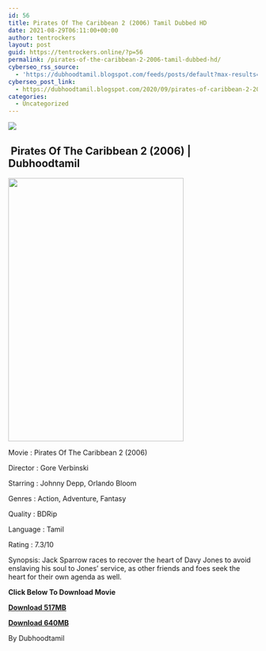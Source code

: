 ```yaml
---
id: 56
title: Pirates Of The Caribbean 2 (2006) Tamil Dubbed HD
date: 2021-08-29T06:11:00+00:00
author: tentrockers
layout: post
guid: https://tentrockers.online/?p=56
permalink: /pirates-of-the-caribbean-2-2006-tamil-dubbed-hd/
cyberseo_rss_source:
  - 'https://dubhoodtamil.blogspot.com/feeds/posts/default?max-results=150&start-index=1'
cyberseo_post_link:
  - https://dubhoodtamil.blogspot.com/2020/09/pirates-of-caribbean-2-2006-tamil.html
categories:
  - Uncategorized
---
```

<div class="media_block">
  <img src="https://1.bp.blogspot.com/-zrOejmPrqiA/X3Lm0x23COI/AAAAAAAAClE/9_B7MKzjTgkWsHh5o9o7j-P0LV4f2_YOACNcBGAsYHQ/s72-w354-h532-c/Pirates-Of-The-Caribbean-Poster-MyPosterCollection.com-11.jpg" class="media_thumbnail" />
</div>

## &nbsp;Pirates Of The Caribbean 2 (2006) | Dubhoodtamil

<div class="separator">
  <a href="https://1.bp.blogspot.com/-zrOejmPrqiA/X3Lm0x23COI/AAAAAAAAClE/9_B7MKzjTgkWsHh5o9o7j-P0LV4f2_YOACNcBGAsYHQ/s1500/Pirates-Of-The-Caribbean-Poster-MyPosterCollection.com-11.jpg" imageanchor="1"><img loading="lazy" border="0" data-original-height="1500" data-original-width="1000" height="532" src="https://1.bp.blogspot.com/-zrOejmPrqiA/X3Lm0x23COI/AAAAAAAAClE/9_B7MKzjTgkWsHh5o9o7j-P0LV4f2_YOACNcBGAsYHQ/w354-h532/Pirates-Of-The-Caribbean-Poster-MyPosterCollection.com-11.jpg" width="354" /></a>
</div>

Movie	<span></span>:	<span></span>Pirates Of The Caribbean 2 (2006)&nbsp;

Director	<span></span>:	<span></span>Gore Verbinski&nbsp;

Starring	<span></span>:	<span></span>Johnny Depp, Orlando Bloom&nbsp;

Genres	<span></span>:	<span></span>Action, Adventure, Fantasy&nbsp;

Quality	<span></span>:	<span></span>BDRip&nbsp;

Language	<span></span>:	<span></span>Tamil&nbsp;

Rating	<span></span>:	<span></span>7.3/10&nbsp;

Synopsis: Jack Sparrow races to recover the heart of Davy Jones to avoid enslaving his soul to Jones&#8217; service, as other friends and foes seek the heart for their own agenda as well.

<span><b>Click Below To Download Movie</b></span>

<span><b><a href="https://oncehelp.com/p-o-c-2-1" target="_blank" rel="noopener">Download&nbsp;517MB</a></b></span>

<span><b><a href="https://oncehelp.com/p-o-c-2-2" target="_blank" rel="noopener">Download 640MB</a></b></span>

By Dubhoodtamil